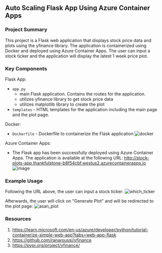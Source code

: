 ## Auto Scaling Flask App Using Azure Container Apps


### Project Summary


This project is a Flask web application that displays stock price data and plots using the yfinance library. The application is containerized using Docker and deployed using Azure Container Apps. The user can input a stock ticker and the application will display the latest 1 week price plot.


### Key Components

Flask App:
- `app.py` 
    - main Flask application. Contains the routes for the application.
    - utilizes yfinance library to get stock price data
    - utilizes matplotlib library to create the plot
- `templates` - HTML templates for the application including the main page and the plot page.

Docker:
- `Dockerfile` - Dockerfile to containerize the Flask application
![docker](https://github.com/nogibjj/flaskAzure_individual4_JCB/assets/33461065/2826dd60-d487-426e-bc57-7f043b3e8b8a)

Azure Container Apps:
- The Flask app has been successfully deployed using Azure Container Apps. The application is available at the following URL:
http://stock-plots-app.thankfulstone-b8f54cbf.westus2.azurecontainerapps.io
![image](https://github.com/nogibjj/flaskAzure_individual4_JCB/assets/33461065/cbdae10d-6ea1-4c18-821f-4f37dfec7305)


### Example Usage

Following the URL above, the user can input a stock ticker:
![which_ticker](https://github.com/nogibjj/flaskAzure_individual4_JCB/assets/33461065/c2f925ec-b0cb-4b1b-9798-5cfcac63accf)

Afterwards, the user will click on "Generate Plot" and will be redirected to the plot page:
![asan_plot](https://github.com/nogibjj/flaskAzure_individual4_JCB/assets/33461065/c81316f4-1123-4b82-912e-f47acb6f7f28)



### Resources
1) https://learn.microsoft.com/en-us/azure/developer/python/tutorial-containerize-simple-web-app?tabs=web-app-flask
2) https://github.com/ranaroussi/yfinance
3) https://pypi.org/project/yfinance/